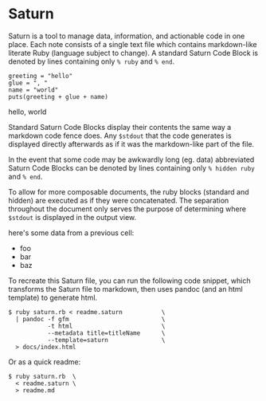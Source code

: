 # Saturn

Saturn is a tool to manage data, information, and actionable code in one place.
Each note consists of a single text file which contains markdown-like literate Ruby (language subject to change).
A standard Saturn Code Block is denoted by lines containing only `% ruby` and `% end`.
```
greeting = "hello"
glue = ", "
name = "world"
puts(greeting + glue + name)
```
hello, world

Standard Saturn Code Blocks display their contents the same way a markdown code fence does.
Any `$stdout` that the code generates is displayed directly afterwards as if it was the markdown-like part of the file.

In the event that some code may be awkwardly long (eg. data) abbreviated Saturn Code Blocks can be denoted by lines containing only `% hidden ruby` and `% end`.



To allow for more composable documents, the ruby blocks (standard and hidden) are executed as if they were concatenated.
The separation throughout the document only serves the purpose of determining where `$stdout` is displayed in the output view.


here's some data from a previous cell:
- foo
- bar
- baz

To recreate this Saturn file, you can run the following code snippet, which transforms the Saturn file to markdown, then uses pandoc (and an html template) to generate html. 
```
$ ruby saturn.rb < readme.saturn           \
  | pandoc -f gfm                          \
           -t html                         \
           --metadata title=titleName      \
           --template=saturn               \
  > docs/index.html
```

Or as a quick readme:
```
$ ruby saturn.rb  \
  < readme.saturn \
  > readme.md
```






